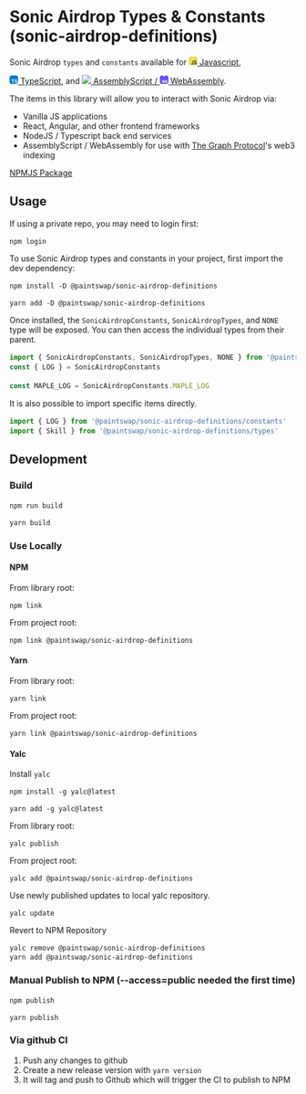# Sonic Airdrop Types & Constants (sonic-airdrop-definitions)

Sonic Airdrop `types` and `constants` available for
[<img src="https://raw.githubusercontent.com/jpb06/jpb06/master/icons/JavaScript.svg" height="15"/> Javascript](https://developer.mozilla.org/en-US/docs/Learn/JavaScript),

[<img src="https://raw.githubusercontent.com/jpb06/jpb06/master/icons/TypeScript.svg" height="15"/> TypeScript](https://www.npmjs.com/package/typescript), and
[ <img src="https://avatars1.githubusercontent.com/u/28916798?s=15" height="15"/> AssemblyScript / <img src="https://raw.githubusercontent.com/jpb06/jpb06/master/icons/WebAssembly.svg" height="15"/> WebAssembly](https://www.npmjs.com/package/assemblyscript).

The items in this library will allow you to interact with Sonic Airdrop via:

- Vanilla JS applications
- React, Angular, and other frontend frameworks
- NodeJS / Typescript back end services
- AssemblyScript / WebAssembly for use with [The Graph Protocol](https://github.com/graphprotocol/graph-node)'s web3 indexing


[NPMJS Package](https://www.npmjs.com/package/@paintswap/sonic-airdrop-definitions)


## Usage

If using a private repo, you may need to login first:

```shell
npm login
```

To use Sonic Airdrop types and constants in your project, first import the dev dependency:

```shell
npm install -D @paintswap/sonic-airdrop-definitions
```

```shell
yarn add -D @paintswap/sonic-airdrop-definitions
```

Once installed, the `SonicAirdropConstants`, `SonicAirdropTypes`, and `NONE` type will be exposed. You can then access the individual types from their parent.

```ts
import { SonicAirdropConstants, SonicAirdropTypes, NONE } from '@paintswap/sonic-airdrop-definitions'
const { LOG } = SonicAirdropConstants

const MAPLE_LOG = SonicAirdropConstants.MAPLE_LOG
```


It is also possible to import specific items directly.

```ts
import { LOG } from '@paintswap/sonic-airdrop-definitions/constants'
import { Skill } from '@paintswap/sonic-airdrop-definitions/types'
```


## Development

### Build

```shell
npm run build
```

```shell
yarn build
```

### Use Locally

#### NPM

From library root:

```shell
npm link
```

From project root:

```shell
npm link @paintswap/sonic-airdrop-definitions
```


#### Yarn

From library root:

```shell
yarn link
```

From project root:

```shell
yarn link @paintswap/sonic-airdrop-definitions
```


#### Yalc

Install `yalc`

```shell
npm install -g yalc@latest
```

```shell
yarn add -g yalc@latest
```

From library root:

```shell
yalc publish
```

From project root:

```shell
yalc add @paintswap/sonic-airdrop-definitions
```


Use newly published updates to local yalc repository.

```shell
yalc update
```

Revert to NPM Repository

```shell
yalc remove @paintswap/sonic-airdrop-definitions
yarn add @paintswap/sonic-airdrop-definitions
```


### Manual Publish to NPM (--access=public needed the first time)

```shell
npm publish
```

```shell
yarn publish
```

### Via github CI

1. Push any changes to github
2. Create a new release version with `yarn version`
3. It will tag and push to Github which will trigger the CI to publish to NPM
